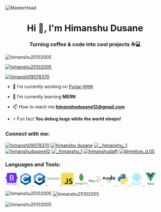 ![MasterHead](https://user-images.githubusercontent.com/74038190/225813708-98b745f2-7d22-48cf-9150-083f1b00d6c9.gif)


<h1 align="center">Hi 👋, I'm Himanshu Dusane</h1>
<h3 align="center">Turning coffee & code into cool projects ☕💻</h3>

<p align="left"> <img src="https://komarev.com/ghpvc/?username=himanshu25102005&label=Profile%20views&color=0e75b6&style=flat" alt="himanshu25102005" /> </p>

<p align="left"> <a href="https://github.com/ryo-ma/github-profile-trophy"><img src="https://github-profile-trophy.vercel.app/?username=himanshu25102005" alt="himanshu25102005" /></a> </p>

<p align="left"> <a href="https://twitter.com/himansh09078370" target="blank"><img src="https://img.shields.io/twitter/follow/himansh09078370?logo=twitter&style=for-the-badge" alt="himansh09078370" /></a> </p>

- 🔭 I’m currently working on [Punar-पुस्तक](https://github.com/Himanshu25102005/Punar-Pustak)

- 🌱 I’m currently learning **MERN**

- 📫 How to reach me **himanshudusane12@gmail.com**

- ⚡ Fun fact **You debug bugs while the world sleeps!**

<h3 align="left">Connect with me:</h3>
<p align="left">
<a href="https://twitter.com/himansh09078370" target="blank"><img align="center" src="https://raw.githubusercontent.com/rahuldkjain/github-profile-readme-generator/master/src/images/icons/Social/twitter.svg" alt="himansh09078370" height="30" width="40" /></a>
<a href="https://linkedin.com/in/himanshu dusane" target="blank"><img align="center" src="https://raw.githubusercontent.com/rahuldkjain/github-profile-readme-generator/master/src/images/icons/Social/linked-in-alt.svg" alt="himanshu dusane" height="30" width="40" /></a>
<a href="https://instagram.com/_.himanxhu_.1" target="blank"><img align="center" src="https://raw.githubusercontent.com/rahuldkjain/github-profile-readme-generator/master/src/images/icons/Social/instagram.svg" alt="_.himanxhu_.1" height="30" width="40" /></a>
<a href="https://www.hackerrank.com/himanshudusane12" target="blank"><img align="center" src="https://raw.githubusercontent.com/rahuldkjain/github-profile-readme-generator/master/src/images/icons/Social/hackerrank.svg" alt="himanshudusane12" height="30" width="40" /></a>
<a href="https://www.leetcode.com/_himanshu_1" target="blank"><img align="center" src="https://raw.githubusercontent.com/rahuldkjain/github-profile-readme-generator/master/src/images/icons/Social/leet-code.svg" alt="_himanshu_1" height="30" width="40" /></a>
<a href="https://auth.geeksforgeeks.org/user/himanshudalfl" target="blank"><img align="center" src="https://raw.githubusercontent.com/rahuldkjain/github-profile-readme-generator/master/src/images/icons/Social/geeks-for-geeks.svg" alt="himanshudalfl" height="30" width="40" /></a>
<a href="https://discord.gg/@mellow_d.05" target="blank"><img align="center" src="https://raw.githubusercontent.com/rahuldkjain/github-profile-readme-generator/master/src/images/icons/Social/discord.svg" alt="@mellow_d.05" height="30" width="40" /></a>
</p>

<h3 align="left">Languages and Tools:</h3>
<p align="left"> <a href="https://getbootstrap.com" target="_blank" rel="noreferrer"> <img src="https://raw.githubusercontent.com/devicons/devicon/master/icons/bootstrap/bootstrap-plain-wordmark.svg" alt="bootstrap" width="40" height="40"/> </a> <a href="https://www.cprogramming.com/" target="_blank" rel="noreferrer"> <img src="https://raw.githubusercontent.com/devicons/devicon/master/icons/c/c-original.svg" alt="c" width="40" height="40"/> </a> <a href="https://www.w3schools.com/cpp/" target="_blank" rel="noreferrer"> <img src="https://raw.githubusercontent.com/devicons/devicon/master/icons/cplusplus/cplusplus-original.svg" alt="cplusplus" width="40" height="40"/> </a> <a href="https://expressjs.com" target="_blank" rel="noreferrer"> <img src="https://raw.githubusercontent.com/devicons/devicon/master/icons/express/express-original-wordmark.svg" alt="express" width="40" height="40"/> </a> <a href="https://developer.mozilla.org/en-US/docs/Web/JavaScript" target="_blank" rel="noreferrer"> <img src="https://raw.githubusercontent.com/devicons/devicon/master/icons/javascript/javascript-original.svg" alt="javascript" width="40" height="40"/> </a> <a href="https://www.mongodb.com/" target="_blank" rel="noreferrer"> <img src="https://raw.githubusercontent.com/devicons/devicon/master/icons/mongodb/mongodb-original-wordmark.svg" alt="mongodb" width="40" height="40"/> </a> <a href="https://www.mysql.com/" target="_blank" rel="noreferrer"> <img src="https://raw.githubusercontent.com/devicons/devicon/master/icons/mysql/mysql-original-wordmark.svg" alt="mysql" width="40" height="40"/> </a> <a href="https://nodejs.org" target="_blank" rel="noreferrer"> <img src="https://raw.githubusercontent.com/devicons/devicon/master/icons/nodejs/nodejs-original-wordmark.svg" alt="nodejs" width="40" height="40"/> </a> <a href="https://www.python.org" target="_blank" rel="noreferrer"> <img src="https://raw.githubusercontent.com/devicons/devicon/master/icons/python/python-original.svg" alt="python" width="40" height="40"/> </a> <a href="https://reactjs.org/" target="_blank" rel="noreferrer"> <img src="https://raw.githubusercontent.com/devicons/devicon/master/icons/react/react-original-wordmark.svg" alt="react" width="40" height="40"/> </a> <a href="https://vuejs.org/" target="_blank" rel="noreferrer"> <img src="https://raw.githubusercontent.com/devicons/devicon/master/icons/vuejs/vuejs-original-wordmark.svg" alt="vuejs" width="40" height="40"/> </a> </p>

<p><img align="left" src="https://github-readme-stats.vercel.app/api/top-langs?username=himanshu25102005&show_icons=true&locale=en&layout=compact" alt="himanshu25102005" /></p>

<p>&nbsp;<img align="center" src="https://github-readme-stats.vercel.app/api?username=himanshu25102005&show_icons=true&locale=en" alt="himanshu25102005" /></p>

<p><img align="center" src="https://github-readme-streak-stats.herokuapp.com/?user=himanshu25102005&" alt="himanshu25102005" /></p>
